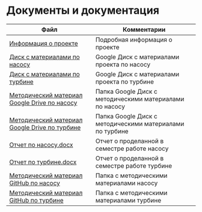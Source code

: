 # Документы и документация

| Файл                                             | Комментарии                                    |
| ------------------------------------------------ | ---------------------------------------------- |
| [Информация о проекте](https://github.com/DanielPetrow/PDMaya2020/blob/main/README.md) | Подробная информация о проекте |
| [Диск с материалами по насосу](https://drive.google.com/drive/folders/1McSHmidgNzxdXuyVgx7JQIZOROY2NPg1?usp=sharing) | Google Диск с материалами проекта по насосу|
| [Диск с материалами по турбине](https://drive.google.com/drive/folders/13LRlNiYyikzlYoYW6bxdPaIRHhFE1hka?usp=sharing) | Google Диск с материалами проекта по турбине|
| [Методический материал Google Drive по насосу](https://drive.google.com/drive/folders/1bRAypzrBzXVQ878Z8WNYDFw4LmQqPUjR?usp=sharing) | Папка Google Диск с методическими материалами по насосу|
| [Методический материал Google Drive по турбине](https://drive.google.com/drive/folders/1c9JI8NdYZ3OnRhvtGwhl3UsgljJvU-YW?usp=sharing) | Папка Google Диск с методическими материалами по турбине|
| [Отчет по насосу.docx](https://github.com/DanielPetrow/PDMaya2020/blob/main/docs/%D0%9E%D1%82%D1%87%D1%91%D1%82%20%D0%A6%D0%B5%D0%BD%D1%82%D1%80%D0%BE%D0%B1%D0%B5%D0%B6%D0%BD%D1%8B%D0%B9%20%D0%BD%D0%B0%D1%81%D0%BE%D1%81.docx) | Отчет о проделанной в семестре работе насосу|
| [Отчет по турбине.docx]() | Отчет о проделанной в семестре работе турбине|
| [Методический материал GitHub по насосу](https://github.com/DanielPetrow/PDMaya2020/tree/main/docs/%D0%9C%D0%B5%D1%82%D0%BE%D0%B4%D0%B8%D1%87%D0%B5%D1%81%D0%BA%D0%B8%D0%B5%20%D0%BC%D0%B0%D1%82%D0%B5%D1%80%D0%B8%D0%B0%D0%BB%D1%8B/%D0%A6%D0%B5%D0%BD%D1%82%D1%80%D0%BE%D0%B1%D0%B5%D0%B6%D0%BD%D1%8B%D0%B9%20%D0%BD%D0%B0%D1%81%D0%BE%D1%81) | Папка с методическими материалами насосу|
| [Методический материал GitHub по турбине](https://github.com/DanielPetrow/PDMaya2020/tree/main/docs/%D0%9C%D0%B5%D1%82%D0%BE%D0%B4%D0%B8%D1%87%D0%B5%D1%81%D0%BA%D0%B8%D0%B5%20%D0%BC%D0%B0%D1%82%D0%B5%D1%80%D0%B8%D0%B0%D0%BB%D1%8B/%D0%A2%D1%83%D1%80%D0%B1%D0%B8%D0%BD%D0%B0) | Папка с методическими материалами турбине|
